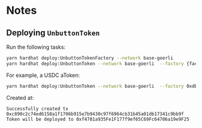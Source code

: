 # Notes

## Deploying `UnbuttonToken`

Run the following tasks:

```bash
yarn hardhat deploy:UnbuttonTokenFactory --network base-goerli
yarn hardhat deploy:UnbuttonToken --network base-goerli  --factory {factoryAddress} --underlying {tokenToWrapAddress} --name "Unbuttoned SEAM" --symbol ubASEAM --initialRate 1
```

For example, a USDC aToken:

```bash
yarn hardhat deploy:UnbuttonToken --network base-goerli  --factory 0xdB48F0FF1335b48bf73194e29Aa6c3E8dB92d8ae --underlying 0x7A71F6514bE49500712AB09D5fFeA6a9ea5C2C45 --name "Unbuttoned Aave BASE WETH" --symbol ubABASEWETH --initialrate 1
```

Created at:

```
Successfully created tx 0xc890c2c74ed6158a1f1706b915e7b9430c97f6964cb31b45a01db17341c9bb9f
Token will be deployed to 0xf4781a935Fe1F177f9ef65C69Fc64706a19e9F25
```
